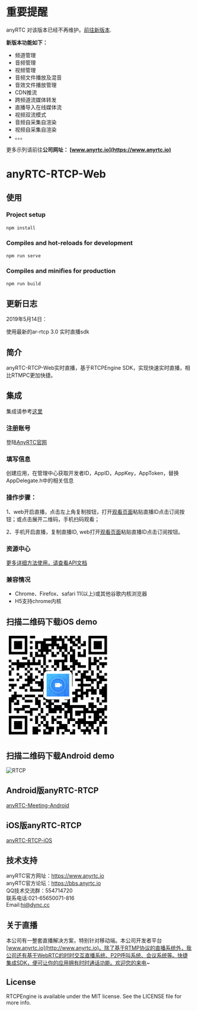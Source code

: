 # 重要提醒
anyRTC 对该版本已经不再维护。[前往新版本](https://github.com/anyRTC/ArWebSDK).

**新版本功能如下：**
- 频道管理
- 音频管理
- 视频管理
- 音频文件播放及混音
- 音效文件播放管理
- CDN推流
- 跨频道流媒体转发
- 直播导入在线媒体流
- 视频双流模式
- 音频自采集自渲染
- 视频自采集自渲染
- 。。。

更多示列请前往**公司网址： [www.anyrtc.io](https://www.anyrtc.io)**


# anyRTC-RTCP-Web

## 使用

### Project setup
```
npm install
```

### Compiles and hot-reloads for development
```
npm run serve
```

### Compiles and minifies for production
```
npm run build
```

## 更新日志

2019年5月14日：</br>

使用最新的ar-rtcp 3.0 实时直播sdk

## 简介
anyRTC-RTCP-Web实时直播，基于RTCPEngine SDK，实现快速实时直播，相比RTMPC更加快捷。</br>

## 集成
集成请参考[这里](https://docs.anyrtc.io/v1/RTCP/web.html)

### 注册账号

登陆[AnyRTC官网](https://www.anyrtc.io/)

### 填写信息

创建应用，在管理中心获取开发者ID，AppID，AppKey，AppToken，替换AppDelegate.h中的相关信息

### 操作步骤：

1、web开启直播，点击左上角复制按钮，打开[观看页面](https://demos.anyrtc.io/ar-rtcp/rtcp/1)粘贴直播ID点击订阅按钮；或点击展开二维码，手机扫码观看；</br>

2、手机开启直播，复制直播ID, web打开[观看页面](https://demos.anyrtc.io/ar-rtcp/rtcp/1)粘贴直播ID点击订阅按钮。</br>

### 资源中心

[更多详细方法使用，请查看API文档](https://docs.anyrtc.io/v1/RTCP/)

### 兼容情况

- Chrome、Firefox、safari 11(以上)或其他谷歌内核浏览器
- H5支持chrome内核

## 扫描二维码下载iOS demo
![RTCP](https://raw.githubusercontent.com/anyRTC/anyRTC-RTCP-iOS/master/image/RTCP.png)

## 扫描二维码下载Android demo
![RTCP](https://camo.githubusercontent.com/6855bbddab9df81958e9ea5b6d3197a5bab09085/68747470733a2f2f7777772e70677965722e636f6d2f6170702f7172636f64652f736f3661)

## Android版anyRTC-RTCP
[anyRTC-Meeting-Android](https://github.com/AnyRTC/anyRTC-RTCP-Android)

## iOS版anyRTC-RTCP
[anyRTC-RTCP-iOS](https://github.com/AnyRTC/anyRTC-RTCP-iOS)


## 技术支持
anyRTC官方网址：https://www.anyrtc.io </br>
anyRTC官方论坛：https://bbs.anyrtc.io </br>
QQ技术交流群：554714720 </br>
联系电话:021-65650071-816 </br>
Email:hi@dync.cc </br>

## 关于直播
本公司有一整套直播解决方案，特别针对移动端。本公司开发者平台[www.anyrtc.io](http://www.anyrtc.io)。除了基于RTMP协议的直播系统外，我公司还有基于WebRTC的时时交互直播系统、P2P呼叫系统、会议系统等。快捷集成SDK，便可让你的应用拥有时时通话功能。欢迎您的来电~

## License

RTCPEngine is available under the MIT license. See the LICENSE file for more info.
